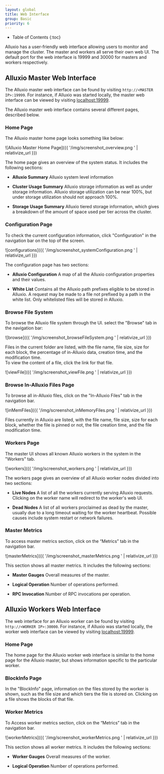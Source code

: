 ```yaml
---
layout: global
title: Web Interface
group: Basic
priority: 6
---
```


* Table of Contents
{:toc}

Alluxio has a user-friendly web interface allowing users to monitor and manage the cluster.
The master and workers all serve their own web UI.
The default port for the web interface is 19999 and 30000 for masters and workers respectively.

## Alluxio Master Web Interface

The Alluxio master web interface can be found by visiting `http://<MASTER IP>:19999`.
For instance, if Alluxio was started locally, the master web interface
can be viewed by visiting [localhost:19999](http://localhost:19999).

The Alluxio master web interface contains several different pages, described below.

### Home Page

The Alluxio master home page looks something like below:

![Alluxio Master Home Page]({{ '/img/screenshot_overview.png ' | relativize_url }})

The home page gives an overview of the system status. It includes the following sections:

* **Alluxio Summary** Alluxio system level information

* **Cluster Usage Summary** Alluxio storage information as well as under storage information.
Alluxio storage utilization can be near 100%, but under storage utilization should not approach 100%.

* **Storage Usage Summary** Alluxio tiered storage information,
which gives a breakdown of the amount of space used per tier across the cluster.

### Configuration Page

To check the current configuration information, click "Configuration" in the
navigation bar on the top of the screen.

![configurations]({{ '/img/screenshot_systemConfiguration.png ' | relativize_url }})

The configuration page has two sections:

* **Alluxio Configuration** A map of all the Alluxio configuration properties and their values.

* **White List** Contains all the Alluxio path prefixes eligible to be stored in Alluxio.
A request may be made to a file not prefixed by a path in the white list.
Only whitelisted files will be stored in Alluxio.

### Browse File System

To browse the Alluxio file system through the UI. select the "Browse" tab
in the navigation bar:

![browse]({{ '/img/screenshot_browseFileSystem.png ' | relativize_url }})

Files in the current folder are listed, with the file name, file size, size for each block, the
percentage of in-Alluxio data, creation time, and the modification time.\
To view the content of a file, click the link for that file.

![viewFile]({{ '/img/screenshot_viewFile.png ' | relativize_url }})

### Browse In-Alluxio Files Page

To browse all in-Alluxio files, click on the "In-Alluxio Files" tab in the navigation bar.

![inMemFiles]({{ '/img/screenshot_inMemoryFiles.png ' | relativize_url }})

Files currently in Alluxio are listed, with the file name, file size, size for each block,
whether the file is pinned or not, the file creation time, and the file modification time.

### Workers Page

The master UI shows all known Alluxio workers in the system in the "Workers" tab.

![workers]({{ '/img/screenshot_workers.png ' | relativize_url }})

The workers page gives an overview of all Alluxio worker nodes divided into two sections:

* **Live Nodes** A list of all the workers currently serving Alluxio requests.
Clicking on the worker name will redirect to the worker's web UI.

* **Dead Nodes** A list of all workers proclaimed as dead by the master,
usually due to a long timeout waiting for the worker heartbeat.
Possible causes include system restart or network failures.

### Master Metrics

To access master metrics section, click on the “Metrics” tab in the navigation bar.

![masterMetrics]({{ '/img/screenshot_masterMetrics.png ' | relativize_url }})

This section shows all master metrics. It includes the following sections:

* **Master Gauges** Overall measures of the master.

* **Logical Operation** Number of operations performed.

* **RPC Invocation** Number of RPC invocations per operation.

## Alluxio Workers Web Interface

The web interface for an Alluxio worker can be found by visiting `http://<WORKER IP>:30000`.
For instance, if Alluxio was started locally, the worker web interface
can be viewed by visiting [localhost:19999](http://localhost:19999).

### Home Page

The home page for the Alluxio worker web interface is similar to the home page for the Alluxio master,
but shows information specific to the particular worker.

### BlockInfo Page

In the "BlockInfo" page, information on the files stored by the worker is shown,
such as the file size and which tiers the file is stored on.
Clicking on a file shows the blocks of that file.

### Worker Metrics 

To Access worker metrics section, click on the “Metrics” tab in the navigation bar.

![workerMetrics]({{ '/img/screenshot_workerMetrics.png ' | relativize_url }})

This section shows all worker metrics. It includes the following sections:

* **Worker Gauges** Overall measures of the worker.

* **Logical Operation** Number of operations performed.

